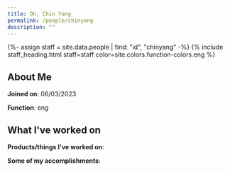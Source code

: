 ```yaml
---
title: Oh, Chin Yang
permalink: /people/chinyang
description: ""
---
```


{%- assign staff = site.data.people | find: "id", "chinyang" -%}
{% include staff_heading.html staff=staff color=site.colors.function-colors.eng %}

## About Me

**Joined on**: 06/03/2023

**Function**: eng

## What I've worked on

**Products/things I've worked on**:


**Some of my accomplishments**:

